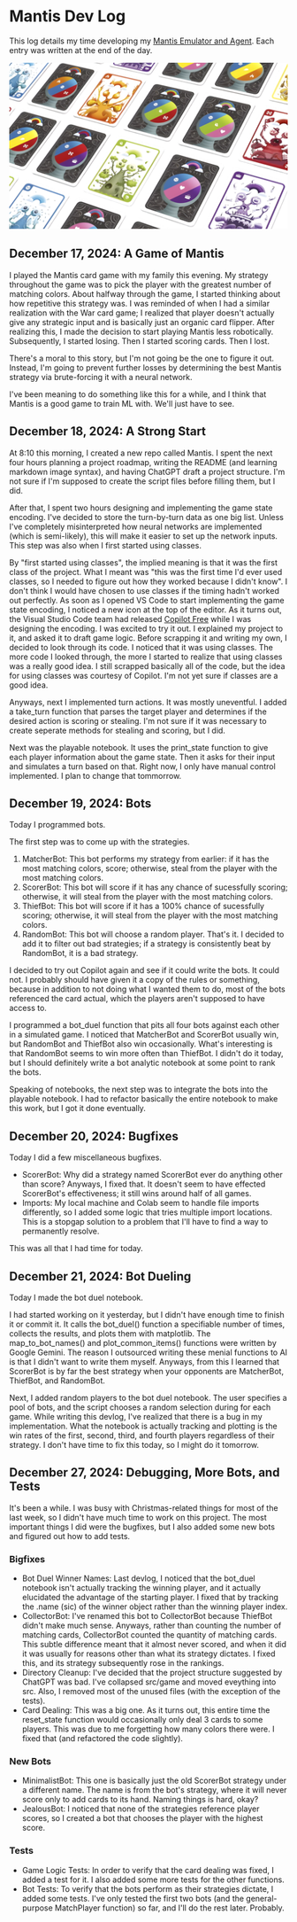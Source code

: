 # Mantis Dev Log

This log details my time developing my [Mantis Emulator and Agent](https://github.com/ColourlessSpearmint/Mantis/tree/main). Each entry was written at the end of the day.

<div align="center">
  <img src="images/cards_wall_transparent.png" alt="Card Types" style="width: 700px; height: 300px; object-fit: cover; object-position: center center;">
</div>

## December 17, 2024: A Game of Mantis

I played the Mantis card game with my family this evening. My strategy throughout the game was to pick the player with the greatest number of matching colors. About halfway through the game, I started thinking about how repetitive this strategy was. I was reminded of when I had a similar realization with the War card game; I realized that player doesn't actually give any strategic input and is basically just an organic card flipper. After realizing this, I made the decision to start playing Mantis less robotically. Subsequently, I started losing. Then I started scoring cards. Then I lost. 

There's a moral to this story, but I'm not going be the one to figure it out. Instead, I'm going to prevent further losses by determining the best Mantis strategy via brute-forcing it with a neural network.

I've been meaning to do something like this for a while, and I think that Mantis is a good game to train ML with. We'll just have to see.

## December 18, 2024: A Strong Start

At 8:10 this morning, I created a new repo called Mantis. I spent the next four hours planning a project roadmap, writing the README (and learning markdown image syntax), and having ChatGPT draft a project structure. I'm not sure if I'm supposed to create the script files before filling them, but I did. 

After that, I spent two hours designing and implementing the game state encoding. I've decided to store the turn-by-turn data as one big list. Unless I've completely misinterpreted how neural networks are implemented (which is semi-likely), this will make it easier to set up the network inputs. This step was also when I first started using classes.

By "first started using classes", the implied meaning is that it was the first class of the project. What I meant was "this was the first time I'd ever used classes, so I needed to figure out how they worked because I didn't know". I don't think I would have chosen to use classes if the timing hadn't worked out perfectly. As soon as I opened VS Code to start implementing the game state encoding, I noticed a new icon at the top of the editor. As it turns out, the Visual Studio Code team had released [Copilot Free](https://code.visualstudio.com/blogs/2024/12/18/free-github-copilot) while I was designing the encoding. I was excited to try it out. I explained my project to it, and asked it to draft game logic. Before scrapping it and writing my own, I decided to look through its code. I noticed that it was using classes. The more code I looked through, the more I started to realize that using classes was a really good idea. I still scrapped basically all of the code, but the idea for using classes was courtesy of Copilot. I'm not yet sure if classes are a good idea.

Anyways, next I implemented turn actions. It was mostly uneventful. I added a take_turn function that parses the target player and determines if the desired action is scoring or stealing. I'm not sure if it was necessary to create seperate methods for stealing and scoring, but I did.

Next was the playable notebook. It uses the print_state function to give each player information about the game state. Then it asks for their input and simulates a turn based on that. Right now, I only have manual control implemented. I plan to change that tommorrow. 

## December 19, 2024: Bots

Today I programmed bots. 

The first step was to come up with the strategies.

1. MatcherBot: This bot performs my strategy from earlier: if it has the most matching colors, score; otherwise, steal from the player with the most matching colors.
2. ScorerBot: This bot will score if it has any chance of sucessfully scoring; otherwise, it will steal from the player with the most matching colors.
3. ThiefBot: This bot will score if it has a 100% chance of sucessfully scoring; otherwise, it will steal from the player with the most matching colors.
4. RandomBot: This bot will choose a random player. That's it. I decided to add it to filter out bad strategies; if a strategy is consistently beat by RandomBot, it is a bad strategy.

I decided to try out Copilot again and see if it could write the bots. It could not. I probably should have given it a copy of the rules or something, because in addition to not doing what I wanted them to do, most of the bots referenced the card actual, which the players aren't supposed to have access to.

I programmed a bot_duel function that pits all four bots against each other in a simulated game. I noticed that MatcherBot and ScorerBot usually win, but RandomBot and ThiefBot also win occasionally. What's interesting is that RandomBot seems to win more often than ThiefBot. I didn't do it today, but I should definitely write a bot analytic notebook at some point to rank the bots.

Speaking of notebooks, the next step was to integrate the bots into the playable notebook. I had to refactor basically the entire notebook to make this work, but I got it done eventually.

## December 20, 2024: Bugfixes

Today I did a few miscellaneous bugfixes.

- ScorerBot: Why did a strategy named ScorerBot ever do anything other than score? Anyways, I fixed that. It doesn't seem to have effected ScorerBot's effectiveness; it still wins around half of all games. 
- Imports: My local machine and Colab seem to handle file imports differently, so I added some logic that tries multiple import locations. This is a stopgap solution to a problem that I'll have to find a way to permanently resolve.

This was all that I had time for today.

## December 21, 2024: Bot Dueling

Today I made the bot duel notebook.

I had started working on it yesterday, but I didn't have enough time to finish it or commit it. It calls the bot_duel() function a specifiable number of times, collects the results, and plots them with matplotlib. The map_to_bot_names() and plot_common_items() functions were written by Google Gemini. The reason I outsourced writing these menial functions to AI is that I didn't want to write them myself. Anyways, from this I learned that ScorerBot is by far the best strategy when your opponents are MatcherBot, ThiefBot, and RandomBot. 

Next, I added random players to the bot duel notebook. The user specifies a pool of bots, and the script chooses a random selection during for each game. While writing this devlog, I've realized that there is a bug in my implementation. What the notebook is actually tracking and plotting is the win rates of the first, second, third, and fourth players regardless of their strategy. I don't have time to fix this today, so I might do it tomorrow.

## December 27, 2024: Debugging, More Bots, and Tests

It's been a while. I was busy with Christmas-related things for most of the last week, so I didn't have much time to work on this project. The most important things I did were the bugfixes, but I also added some new bots and figured out how to add tests.

### Bigfixes

- Bot Duel Winner Names: Last devlog, I noticed that the bot_duel notebook isn't actually tracking the winning player, and it actually elucidated the advantage of the starting player. I fixed that by tracking the .name (sic) of the winner object rather than the winning player index.
- CollectorBot: I've renamed this bot to CollectorBot because ThiefBot didn't make much sense. Anyways, rather than counting the number of matching cards, CollectorBot counted the quantity of matching cards. This subtle difference meant that it almost never scored, and when it did it was usually for reasons other than what its strategy dictates. I fixed this, and its strategy subsequently rose in the rankings.
- Directory Cleanup: I've decided that the project structure suggested by ChatGPT was bad. I've collapsed src/game and moved eveything into src. Also, I removed most of the unused files (with the exception of the tests).
- Card Dealing: This was a big one. As it turns out, this entire time the reset_state function would occasionally only deal 3 cards to some players. This was due to me forgetting how many colors there were. I fixed that (and refactored the code slightly).

### New Bots

- MinimalistBot: This one is basically just the old ScorerBot strategy under a different name. The name is from the bot's strategy, where it will never score only to add cards to its hand. Naming things is hard, okay?
- JealousBot: I noticed that none of the strategies reference player scores, so I created a bot that chooses the player with the highest score.

### Tests

- Game Logic Tests: In order to verify that the card dealing was fixed, I added a test for it. I also added some more tests for the other functions.
- Bot Tests: To verify that the bots perform as their strategies dictate, I added some tests. I've only tested the first two bots (and the general-purpose MatchPlayer function) so far, and I'll do the rest later. Probably.
